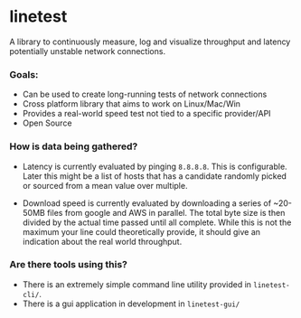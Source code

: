 # linetest

A library to continuously measure, log and visualize throughput and latency potentially unstable network connections.

### Goals:
- Can be used to create long-running tests of network connections
- Cross platform library that aims to work on Linux/Mac/Win
- Provides a real-world speed test not tied to a specific provider/API
- Open Source

### How is data being gathered?

- Latency is currently evaluated by pinging `8.8.8.8`. This is configurable. Later this might be a list of hosts that has a candidate randomly picked or sourced from a mean value over multiple.

- Download speed is currently evaluated by downloading a series of ~20-50MB files from google and AWS in parallel. The total byte size is then divided by the actual time passed until all complete. While this is not the maximum your line could theoretically provide, it should give an indication about the real world throughput.

### Are there tools using this?
- There is an extremely simple command line utility provided in `linetest-cli/`.
- There is a gui application in development in `linetest-gui/`